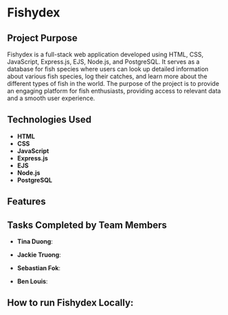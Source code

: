 # Fishydex

## Project Purpose
Fishydex is a full-stack web application developed using HTML, CSS, JavaScript, Express.js, EJS, Node.js, and PostgreSQL. It serves as a database for fish species where users can look up detailed information about various fish species, log their catches, and learn more about the different types of fish in the world. The purpose of the project is to provide an engaging platform for fish enthusiasts, providing access to relevant data and a smooth user experience.

## Technologies Used
- **HTML**
- **CSS**
- **JavaScript**
- **Express.js**
- **EJS**
- **Node.js**
- **PostgreSQL**

## Features

## Tasks Completed by Team Members

- **Tina Duong**:

- **Jackie Truong**:

- **Sebastian Fok**:

- **Ben Louis**:

## How to run Fishydex Locally:
